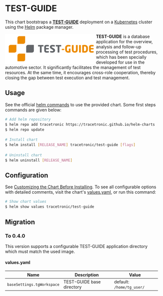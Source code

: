 # TEST-GUIDE

This chart bootstraps a **[TEST-GUIDE](https://www.tracetronic.com/products/test-guide/)** deployment on a [Kubernetes](http://kubernetes.io) cluster using the [Helm](https://helm.sh) package manager.

<img src=".../../../../.github/img/test_guide_logo.png" align="left" alt="Automotive DevOps Platform">

**TEST-GUIDE** is a database application for the overview, analysis and follow-up processing of test procedures, which has been specially developed for use in the automotive sector. It significantly facilitates the management of test resources. At the same time, it encourages cross-role cooperation, thereby closing the gap between test execution and test management.

## Usage

See the official [helm commands](https://helm.sh/docs/helm/helm/) to use the provided chart. Some first steps commands are given below:

```bash
# Add helm repository
$ helm repo add tracetronic https://tracetronic.github.io/helm-charts
$ helm repo update

# Install chart
$ helm install [RELEASE_NAME] tracetronic/test-guide [flags]

# Uninstall chart
$ helm uninstall [RELEASE_NAME]
```

## Configuration

See [Customizing the Chart Before Installing](https://helm.sh/docs/intro/using_helm/#customizing-the-chart-before-installing).
To see all configurable options with detailed comments, visit the chart's [values.yaml](./values.yaml), or run this command:

```bash
# Show chart values
$ helm show values tracetronic/test-guide
```

## Migration

### To 0.4.0

This version supports a configurable TEST-GUIDE application directory which must match the used image.

#### values.yaml

| Name | Description | Value |
| ---- | ----------- | ----- |
| `baseSettings.tgWorkspace` | TEST-GUIDE base directory | default: `/home/tg_user/` |
